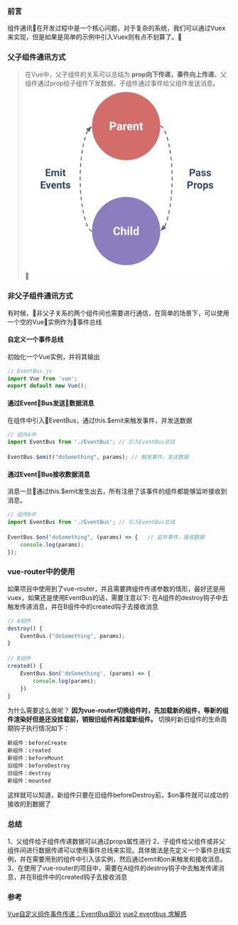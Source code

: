 ### 前言
组件通讯在开发过程中是一个核心问题，对于复杂的系统，我们可以通过Vuex来实现，但是如果是简单的示例中引入Vuex则有点不划算了。

### 父子组件通讯方式
> 在Vue中，父子组件的关系可以总结为 **prop向下传递，事件向上传递**。父组件通过prop给子组件下发数据，子组件通过事件给父组件发送消息。
> ![props](../image/props.png)

### 非父子组件通讯方式
有时候，非父子关系的两个组件间也需要进行通信，在简单的场景下，可以使用一个空的Vue实例作为事件总线

#### 自定义一个事件总线
初始化一个Vue实例，并将其输出
```js
// EventBus.js
import Vue from 'vue';
export default new Vue(); 
```

#### 通过EventBus发送数据消息
在组件中引入EventBus，通过this.$emit来触发事件，并发送数据
```js
// 组件A中
import EventBus from './EventBus'; // 引入EventBus总线

EventBus.$emit("doSomething", params); // 触发事件，发送数据
```

#### 通过EventBus接收数据消息
消息一旦通过this.$emit发生出去，所有注册了该事件的组件都能够监听接收到消息。
```js
// 组件B中
import EventBus from './EventBus'; // 引入EventBus总线

EventBus.$on("doSomething", (params) => {   // 监听事件，接收数据
    console.log(params);
});
```

### vue-router中的使用
如果项目中使用到了vue-router，并且需要跨组件传递参数的情形，最好还是用vuex，如果还是使用EventBus的话，需要注意以下: 在A组件的destroy钩子中去触发传递消息，并在B组件中的created钩子去接收消息
```js
// A组件
destroy() {
    EventBus.("doSomething", params);
}

// B组件
created() {
    EventBus.$on('doSomething', (params) => {
        console.log(params);
    })
}
```
为什么需要这么做呢？
**因为vue-router切换组件时，先加载新的组件，等新的组件渲染好但是还没挂载前，销毁旧组件再挂载新组件。**
切换时新旧组件的生命周期钩子执行情况如下：
```
新组件：beforeCreate
新组件：created
新组件：beforeMount
旧组件：beforeDestroy
旧组件：destroy
新组件：mounted
```
这样就可以知道，新组件只要在旧组件beforeDestroy前，$on事件就可以成功的接收的到数据了

### 总结
1、父组件给子组件传递数据可以通过props属性进行
2、子组件给父组件或非父组件间进行数据传递可以使用事件总线来实现。具体做法是先定义一个事件总线实例，并在需要用到的组件中引入该实例，然后通过emit和on来触发和接收消息。
3、在使用了vue-router的项目中，需要在A组件的destroy钩子中去触发传递消息，并在B组件中的created钩子去接收消息

### 参考
[Vue自定义组件事件传递：EventBus部分](https://juejin.im/post/5b2f2402f265da59b37e7ab1)
[vue2 eventbus 求解惑](https://segmentfault.com/q/1010000007879907)
